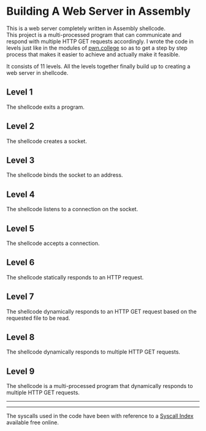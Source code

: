 # Building A Web Server in Assembly


This is a web server completely written in Assembly shellcode.<br>
This project is a multi-processed program that can communicate and respond with multiple HTTP GET requests accordingly.
I wrote the code in levels just like in the modules of [pwn.college](https://pwn.college) so as to get a step by step process that makes it easier to achieve and actually make it feasible.

It consists of 11 levels. All the levels together finally build up to creating a web server in shellcode.


## Level 1
The shellcode exits a program.

## Level 2
The shellcode creates a socket.

## Level 3
The shellcode binds the socket to an address.

## Level 4
The shellcode listens to a connection on the socket.

## Level 5
The shellcode accepts a connection.

## Level 6
The shellcode statically responds to an HTTP request.

## Level 7
The shellcode dynamically responds to an HTTP GET request based on the requested file to be read.

## Level 8
The shellcode dynamically responds to multiple HTTP GET requests.

## Level 9
The shellcode is a multi-processed program that dynamically responds to multiple HTTP GET requests.


------
------
The syscalls used in the code have been with reference to a [Syscall Index](https://x64.syscall.sh/) available free online.
